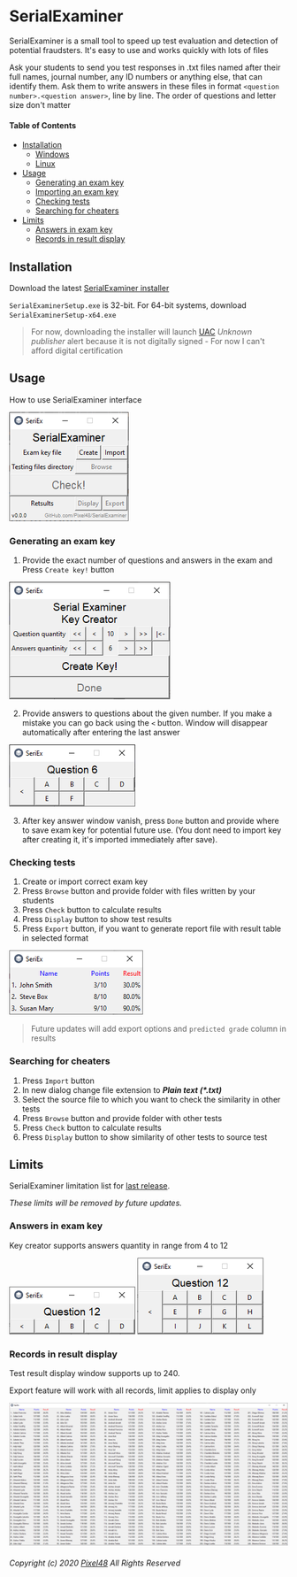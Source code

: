 # SerialExaminer
  SerialExaminer is a small tool to speed up test evaluation and detection of potential fraudsters. It's easy to use and works quickly with lots of files

  Ask your students to send you test responses in .txt files named after their full names, journal number, any ID numbers or anything else, that can identify them. Ask them to write answers in these files in format `<question number>.<question answer>`, line by line. The order of questions and letter size don't matter

#### Table of Contents
  - [Installation](https://github.com/Pixel48/SerialExaminer#installation)
    - [Windows](https://github.com/Pixel48/SerialExaminer#windows)
    - [Linux](https://github.com/Pixel48/SerialExaminer#linux)
  - [Usage](https://github.com/Pixel48/SerialExaminer#usage)
    - [Generating an exam key](https://github.com/Pixel48/SerialExaminer#generating-an-exam-key)
    - [Importing an exam key](https://github.com/Pixel48/SerialExaminer#importing-an-exam-key)
    - [Checking tests](https://github.com/Pixel48/SerialExaminer#checking-tests)
    - [Searching for cheaters](https://github.com/Pixel48/SerialExaminer#searching-for-cheaters)
  - [Limits](https://github.com/Pixel48/SerialExaminer#limits)
    - [Answers in exam key](https://github.com/Pixel48/SerialExaminer#answers-in-exam-key)
    - [Records in result display](https://github.com/Pixel48/SerialExaminer#records-in-result-display)

## Installation
  Download the latest [SerialExaminer installer](https://github.com/Pixel48/SerialExaminer/releases/latest)

  `SerialExaminerSetup.exe` is 32-bit. For 64-bit systems, download `SerialExaminerSetup-x64.exe`
  > For now, downloading the installer will launch [UAC](https://en.wikipedia.org/wiki/User_Account_Control) *Unknown publisher* alert because it is not digitally signed - For now I can't afford digital certification

## Usage
  How to use SerialExaminer interface

  ![Main window dummy](./docs/img/main_window.png)

### Generating an exam key
  1. Provide the exact number of questions and answers in the exam and Press `Create key!` button

  ![Key parameters](./docs/img/key_parameters.png)

  2. Provide answers to questions about the given number. If you make a mistake you can go back using the `<` button. Window will disappear automatically after entering the last answer

  ![Key data](./docs/img/key_ans.png)

  3. After key answer window vanish, press `Done` button and provide where to save exam key for potential future use. (You dont need to import key after creating it, it's imported immediately after save).

### Checking tests
  1. Create or import correct exam key
  2. Press `Browse` button and provide folder with files written by your students
  3. Press `Check` button to calculate results
  4. Press `Display` button to show test results
  5. Press `Export` button, if you want to generate report file with result table in selected format

  ![Result window](./docs/img/results.png)
  > Future updates will add export options and `predicted grade` column in results

### Searching for cheaters
  1. Press `Import` button
  2. In new dialog change file extension to ***Plain text (\*.txt)***
  3. Select the source file to which you want to check the similarity in other tests
  4. Press `Browse` button and provide folder with other tests
  5. Press `Check` button to calculate results
  6. Press `Display` button to show similarity of other tests to source test

## Limits
  SerialExaminer limitation list for [last release](https://github.com/Pixel48/SerialExaminer/releases/latest).

  *These limits will be removed by future updates.*

### Answers in exam key
  Key creator supports answers quantity in range from 4 to 12

  ![Minimum answers quantity](./docs/img/limit_min_answers_quantity.png)
  ![Maximum answers quantity](./docs/img/limit_max_answers_quantity.png)

### Records in result display
  Test result display window supports up to 240.

  Export feature will work with all records, limit applies to display only

  ![Maximum result display records](./docs/img/limit_results_display.png)

###### Copyright (c) 2020 [Pixel48](https://github.com/Pixel48/) All Rights Reserved
